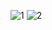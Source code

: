 
![1](https://github.com/PVL-Linh/Chatbot_biLSTM/assets/136146829/6c97fde8-8436-4018-b46f-711a8ff31e15)
![2](https://github.com/PVL-Linh/Chatbot_biLSTM/assets/136146829/8372f578-3d1d-4a22-bda3-4ac36d89333f)

